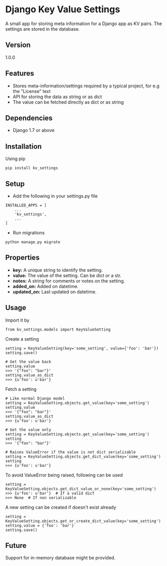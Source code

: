 # Django Key Value Settings
A small app for storing meta information for a Django app as KV pairs.
The settings are stored in the database.

## Version

1.0.0

## Features

* Stores meta-information/settings required by a typical project, for e.g the "License" text
* API for storing the data as string or as dict
* The value can be fetched directly as dict or as string

## Dependencies

* Django 1.7 or above

## Installation

Using pip

```
pip install kv_settings
```

## Setup

* Add the following in your settings.py file

```
INSTALLED_APPS = [
    ...
    'kv_settings',
    ...
]
```

* Run migrations

```
python manage.py migrate
```

## Properties

* **key:** A unique string to identify the setting.
* **value:** The value of the setting. Can be dict or a str.
* **notes:** A string for comments or notes on the setting.
* **added_on:** Added on datetime.
* **updated_on:** Last updated on datetime.

## Usage

Import it by

```
from kv_settings.models import KeyValueSetting
```

Create a setting

```
setting = KeyValueSetting(key='some_setting', value={'foo': 'bar'})
setting.save()

# Get the value back
setting.value
>>> '{"foo": "bar"}'
setting.value_as_dict
>>> {u'foo': u'bar'}
```

Fetch a setting

```
# Like normal Django model
setting = KeyValueSetting.objects.get_value(key='some_setting')
setting.value
>>> '{"foo": "bar"}'
setting.value_as_dict
>>> {u'foo': u'bar'}

# Get the value only
setting = KeyValueSetting.objects.get_value(key='some_setting')
setting
>>> '{"foo": "bar"}'

# Raises ValueError if the value is not dict serializable
setting = KeyValueSetting.objects.get_dict_value(key='some_setting')
setting
>>> {u'foo': u'bar'}
```

To avoid ValueError being raised, following can be used

```
setting = KeyValueSetting.objects.get_dict_value_or_none(key='some_setting')
>>> {u'foo': u'bar'}  # If a valid dict
>>> None  # If non serializable
```

A new setting can be created if doesn't exist already

```
setting = KeyValueSetting.objects.get_or_create_dict_value(key='some_setting')
setting.value = {'foo': 'bar'}
setting.save()
```

## Future

Support for in-memory database might be provided.